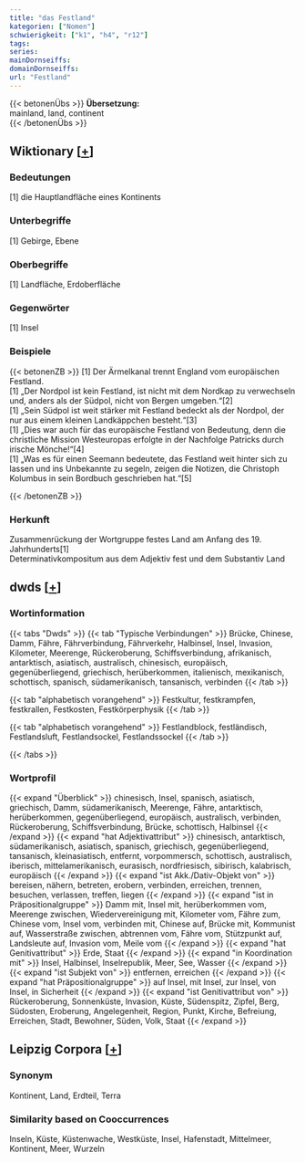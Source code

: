```yaml
---
title: "das Festland"
kategorien: ["Nomen"]
schwierigkeit: ["k1", "h4", "r12"]
tags:
series:
mainDornseiffs:
domainDornseiffs:
url: "Festland"
---
```


{{< betonenÜbs >}}
**Übersetzung:**  
mainland, land, continent  
{{< /betonenÜbs >}}

## Wiktionary [[+](https://de.wiktionary.org/wiki/Festland)]

### Bedeutungen
[1] die Hauptlandfläche eines Kontinents  

### Unterbegriffe
[1] Gebirge, Ebene  

### Oberbegriffe
[1] Landfläche, Erdoberfläche  

### Gegenwörter
[1] Insel  

### Beispiele
{{< betonenZB >}}
[1] Der Ärmelkanal trennt England vom europäischen Festland.  
[1] „Der Nordpol ist kein Festland, ist nicht mit dem Nordkap zu verwechseln und, anders als der Südpol, nicht von Bergen umgeben.“[2]  
[1] „Sein Südpol ist weit stärker mit Festland bedeckt als der Nordpol, der nur aus einem kleinen Landkäppchen besteht.“[3]  
[1] „Dies war auch für das europäische Festland von Bedeutung, denn die christliche Mission Westeuropas erfolgte in der Nachfolge Patricks durch irische Mönche!“[4]  
[1] „Was es für einen Seemann bedeutete, das Festland weit hinter sich zu lassen und ins Unbekannte zu segeln, zeigen die Notizen, die Christoph Kolumbus in sein Bordbuch geschrieben hat.“[5]  

{{< /betonenZB >}}
### Herkunft
Zusammenrückung der Wortgruppe festes Land am Anfang des 19. Jahrhunderts[1]  
Determinativkompositum aus dem Adjektiv fest und dem Substantiv Land  



## dwds [[+](https://www.dwds.de/wb/Festland)]

### Wortinformation
{{< tabs "Dwds" >}}
{{< tab "Typische Verbindungen" >}}
Brücke, Chinese, Damm, Fähre, Fährverbindung, Fährverkehr, Halbinsel, Insel, Invasion, Kilometer, Meerenge, Rückeroberung, Schiffsverbindung, afrikanisch, antarktisch, asiatisch, australisch, chinesisch, europäisch, gegenüberliegend, griechisch, herüberkommen, italienisch, mexikanisch, schottisch, spanisch, südamerikanisch, tansanisch, verbinden
{{< /tab >}}

{{< tab "alphabetisch vorangehend" >}}
Festkultur, festkrampfen, festkrallen, Festkosten, Festkörperphysik
{{< /tab >}}

{{< tab "alphabetisch vorangehend" >}}
Festlandblock, festländisch, Festlandsluft, Festlandsockel, Festlandssockel
{{< /tab >}}

{{< /tabs >}}

### Wortprofil
{{< expand "Überblick" >}} chinesisch, Insel, spanisch, asiatisch, griechisch, Damm, südamerikanisch, Meerenge, Fähre, antarktisch, herüberkommen, gegenüberliegend, europäisch, australisch, verbinden, Rückeroberung, Schiffsverbindung, Brücke, schottisch, Halbinsel {{< /expand >}}
{{< expand "hat Adjektivattribut" >}} chinesisch, antarktisch, südamerikanisch, asiatisch, spanisch, griechisch, gegenüberliegend, tansanisch, kleinasiatisch, entfernt, vorpommersch, schottisch, australisch, iberisch, mittelamerikanisch, eurasisch, nordfriesisch, sibirisch, kalabrisch, europäisch {{< /expand >}}
{{< expand "ist Akk./Dativ-Objekt von" >}} bereisen, nähern, betreten, erobern, verbinden, erreichen, trennen, besuchen, verlassen, treffen, liegen {{< /expand >}}
{{< expand "ist in Präpositionalgruppe" >}} Damm mit, Insel mit, herüberkommen vom, Meerenge zwischen, Wiedervereinigung mit, Kilometer vom, Fähre zum, Chinese vom, Insel vom, verbinden mit, Chinese auf, Brücke mit, Kommunist auf, Wasserstraße zwischen, abtrennen vom, Fähre vom, Stützpunkt auf, Landsleute auf, Invasion vom, Meile vom {{< /expand >}}
{{< expand "hat Genitivattribut" >}} Erde, Staat {{< /expand >}}
{{< expand "in Koordination mit" >}} Insel, Halbinsel, Inselrepublik, Meer, See, Wasser {{< /expand >}}
{{< expand "ist Subjekt von" >}} entfernen, erreichen {{< /expand >}}
{{< expand "hat Präpositionalgruppe" >}} auf Insel, mit Insel, zur Insel, von Insel, in Sicherheit {{< /expand >}}
{{< expand "ist Genitivattribut von" >}} Rückeroberung, Sonnenküste, Invasion, Küste, Südenspitz, Zipfel, Berg, Südosten, Eroberung, Angelegenheit, Region, Punkt, Kirche, Befreiung, Erreichen, Stadt, Bewohner, Süden, Volk, Staat {{< /expand >}}

## Leipzig Corpora [[+](https://corpora.uni-leipzig.de/en/res?word=Festland&corpusId=deu_newscrawl-public_2018)]


### Synonym
Kontinent, Land, Erdteil, Terra


### Similarity based on Cooccurrences
Inseln, Küste, Küstenwache, Westküste, Insel, Hafenstadt, Mittelmeer, Kontinent, Meer, Wurzeln

